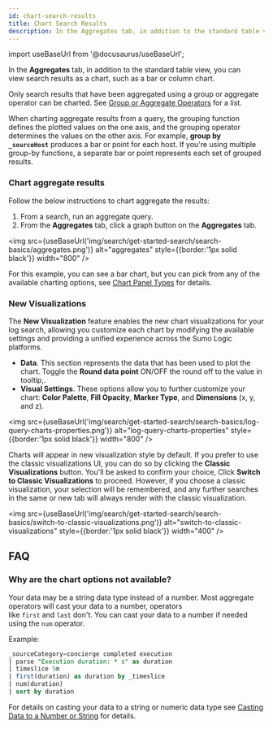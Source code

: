 ```yaml
---
id: chart-search-results
title: Chart Search Results
description: In the Aggregates tab, in addition to the standard table view, you can view search results as a chart, such as a bar or column chart.
---
```

import useBaseUrl from '@docusaurus/useBaseUrl';

In the **Aggregates** tab, in addition to the standard table view, you can view search results as a chart, such as a bar or column chart.

Only search results that have been aggregated using a group or aggregate operator can be charted. See [Group or Aggregate Operators](/docs/search/search-query-language/group-aggregate-operators) for a list. 

When charting aggregate results from a query, the grouping function defines the plotted values on the one axis, and the grouping operator determines the values on the other axis. For example, **group by `_sourceHost`** produces a bar or point for each host. If you're using
multiple group-by functions, a separate bar or point represents each set of grouped results.

### Chart aggregate results

Follow the below instructions to chart aggregate the results:

1. From a search, run an aggregate query.
1. From the **Aggregates** tab, click a graph button on the **Aggregates** tab.

<img src={useBaseUrl('img/search/get-started-search/search-basics/aggregates.png')} alt="aggregates" style={{border:'1px solid black'}} width="800" />

For this example, you can see a bar chart, but you can pick from any of the available charting options, see [Chart Panel Types](/docs/dashboards/panels) for details.

### New Visualizations

The **New Visualization** feature enables the new chart visualizations for your log search, allowing you customize each chart by modifying the available settings and providing a unified experience across the Sumo Logic platforms.

* **Data**. This section represents the data that has been used to plot the chart. Toggle the **Round data point** ON/OFF the round off to the value in tooltip,.
* **Visual Settings**. These options allow you to further customize your chart: **Color Palette**, **Fill Opacity**, **Marker Type**, and **Dimensions** (x, y, and z).

<img src={useBaseUrl('img/search/get-started-search/search-basics/log-query-charts-properties.png')} alt="log-query-charts-properties" style={{border:'1px solid black'}} width="800" />

Charts will appear in new visualization style by default. If you prefer to use the classic visualizations UI, you can do so by clicking the **Classic Visualizations** button. You'll be asked to confirm your choice, Click **Switch to Classic Visualizations** to proceed.  However, if you choose a classic visualization, your selection will be remembered, and any further searches in the same or new tab will always render with the classic visualization.

<img src={useBaseUrl('img/search/get-started-search/search-basics/switch-to-classic-visualizations.png')} alt="switch-to-classic-visualizations" style={{border:'1px solid black'}} width="400" />

## FAQ

### Why are the chart options not available?

Your data may be a string data type instead of a number. Most aggregate operators will cast your data to a number, operators like `first` and `last` don't. You can cast your data to a number if needed using the `num` operator.

Example:

```sql
_sourceCategory=concierge completed execution
| parse "Execution duration: * s" as duration
| timeslice 5m
| first(duration) as duration by _timeslice
| num(duration)
| sort by duration
```

For details on casting your data to a string or numeric data type see [Casting Data to a Number or String](/docs/search/search-query-language/search-operators/manually-cast-data-string-number) for details.
